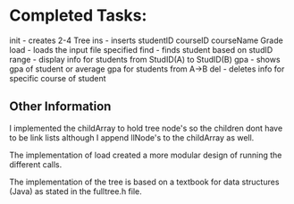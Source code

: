 # Completed Tasks:

init - creates 2-4 Tree
ins - inserts studentID courseID courseName Grade
load - loads the input file specified
find - finds student based on studID
range - display info for students from StudID(A) to StudID(B)
gpa - shows gpa of student or average gpa for students from A->B
del - deletes info for specific course of student

## Other Information

I implemented the childArray to hold tree node's so the children dont have to be link lists although I append llNode's to the childArray as well. 

The implementation of load created a more modular design of running the different calls.

The implementation of the tree is based on a textbook for data structures (Java) as stated in the fulltree.h file. 


